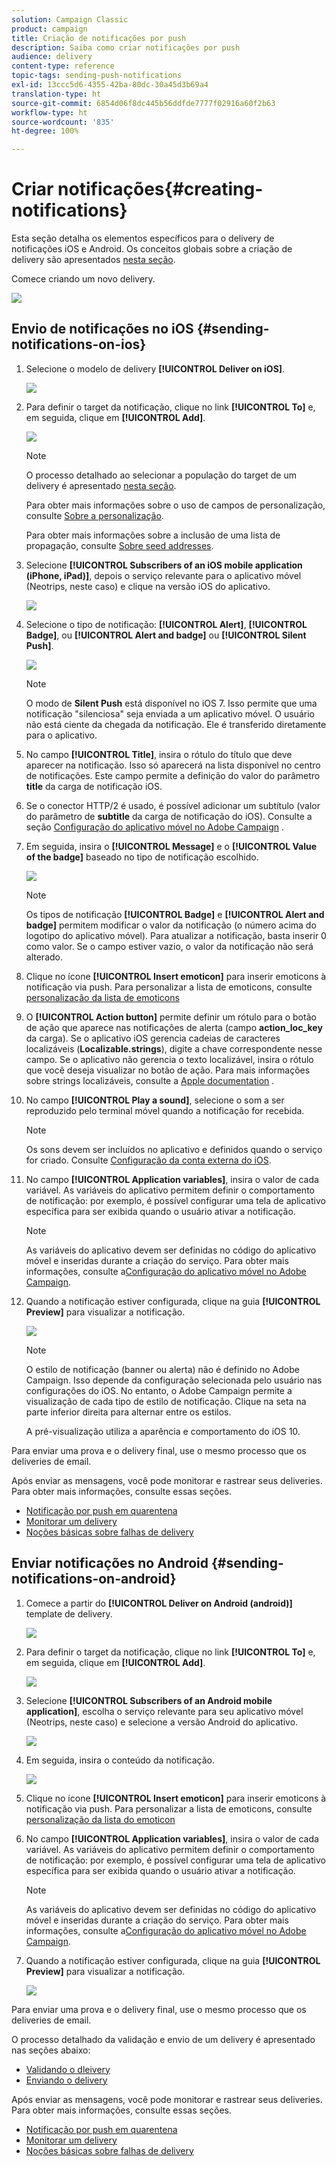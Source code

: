 ```yaml
---
solution: Campaign Classic
product: campaign
title: Criação de notificações por push
description: Saiba como criar notificações por push
audience: delivery
content-type: reference
topic-tags: sending-push-notifications
exl-id: 13ccc5d6-4355-42ba-80dc-30a45d3b69a4
translation-type: ht
source-git-commit: 6854d06f8dc445b56ddfde7777f02916a60f2b63
workflow-type: ht
source-wordcount: '835'
ht-degree: 100%

---
```


# Criar notificações{#creating-notifications}

Esta seção detalha os elementos específicos para o delivery de notificações iOS e Android. Os conceitos globais sobre a criação de delivery são apresentados [nesta seção](../../delivery/using/steps-about-delivery-creation-steps.md).

Comece criando um novo delivery.

![](assets/nmac_delivery_1.png)

## Envio de notificações no iOS {#sending-notifications-on-ios}

1. Selecione o modelo de delivery **[!UICONTROL Deliver on iOS]**.

   ![](assets/nmac_delivery_ios_1.png)

1. Para definir o target da notificação, clique no link **[!UICONTROL To]** e, em seguida, clique em **[!UICONTROL Add]**.

   ![](assets/nmac_delivery_ios_2.png)

   >[!NOTE]
   >
   >O processo detalhado ao selecionar a população do target de um delivery é apresentado [nesta seção](../../delivery/using/steps-defining-the-target-population.md).
   >
   >Para obter mais informações sobre o uso de campos de personalização, consulte [Sobre a personalização](../../delivery/using/about-personalization.md).
   >
   >Para obter mais informações sobre a inclusão de uma lista de propagação, consulte [Sobre seed addresses](../../delivery/using/about-seed-addresses.md).

1. Selecione **[!UICONTROL Subscribers of an iOS mobile application (iPhone, iPad)]**, depois o serviço relevante para o aplicativo móvel (Neotrips, neste caso) e clique na versão iOS do aplicativo.

   ![](assets/nmac_delivery_ios_3.png)

1. Selecione o tipo de notificação: **[!UICONTROL Alert]**, **[!UICONTROL Badge]**, ou **[!UICONTROL Alert and badge]** ou **[!UICONTROL Silent Push]**.

   ![](assets/nmac_delivery_ios_4.png)

   >[!NOTE]
   >
   >O modo de **Silent Push** está disponível no iOS 7. Isso permite que uma notificação &quot;silenciosa&quot; seja enviada a um aplicativo móvel. O usuário não está ciente da chegada da notificação. Ele é transferido diretamente para o aplicativo.

1. No campo **[!UICONTROL Title]**, insira o rótulo do título que deve aparecer na notificação. Isso só aparecerá na lista disponível no centro de notificações. Este campo permite a definição do valor do parâmetro **title** da carga de notificação iOS.

1. Se o conector HTTP/2 é usado, é possível adicionar um subtítulo (valor do parâmetro de **subtitle** da carga de notificação do iOS). Consulte a seção [Configuração do aplicativo móvel no Adobe Campaign](../../delivery/using/configuring-the-mobile-application.md) .

1. Em seguida, insira o **[!UICONTROL Message]** e o **[!UICONTROL Value of the badge]** baseado no tipo de notificação escolhido.

   ![](assets/nmac_delivery_ios_5.png)

   >[!NOTE]
   >
   >Os tipos de notificação **[!UICONTROL Badge]** e **[!UICONTROL Alert and badge]** permitem modificar o valor da notificação (o número acima do logotipo do aplicativo móvel). Para atualizar a notificação, basta inserir 0 como valor. Se o campo estiver vazio, o valor da notificação não será alterado.

1. Clique no ícone **[!UICONTROL Insert emoticon]** para inserir emoticons à notificação via push. Para personalizar a lista de emoticons, consulte [personalização da lista de emoticons](../../delivery/using/customizing-emoticon-list.md)

1. O **[!UICONTROL Action button]** permite definir um rótulo para o botão de ação que aparece nas notificações de alerta (campo **action_loc_key** da carga). Se o aplicativo iOS gerencia cadeias de caracteres localizáveis (**Localizable.strings**), digite a chave correspondente nesse campo. Se o aplicativo não gerencia o texto localizável, insira o rótulo que você deseja visualizar no botão de ação. Para mais informações sobre strings localizáveis, consulte a [Apple documentation](https://developer.apple.com/library/archive/documentation/NetworkingInternet/Conceptual/RemoteNotificationsPG/CreatingtheNotificationPayload.html#//apple_ref/doc/uid/TP40008194-CH10-SW1) .
1. No campo **[!UICONTROL Play a sound]**, selecione o som a ser reproduzido pelo terminal móvel quando a notificação for recebida.

   >[!NOTE]
   >
   >Os sons devem ser incluídos no aplicativo e definidos quando o serviço for criado. Consulte [Configuração da conta externa do iOS](../../delivery/using/configuring-the-mobile-application.md#configuring-external-account-ios).

1. No campo **[!UICONTROL Application variables]**, insira o valor de cada variável. As variáveis do aplicativo permitem definir o comportamento de notificação: por exemplo, é possível configurar uma tela de aplicativo específica para ser exibida quando o usuário ativar a notificação.

   >[!NOTE]
   >
   >As variáveis do aplicativo devem ser definidas no código do aplicativo móvel e inseridas durante a criação do serviço. Para obter mais informações, consulte a[Configuração do aplicativo móvel no Adobe Campaign](../../delivery/using/configuring-the-mobile-application.md).

1. Quando a notificação estiver configurada, clique na guia **[!UICONTROL Preview]** para visualizar a notificação.

   ![](assets/nmac_intro_2.png)

   >[!NOTE]
   >
   >O estilo de notificação (banner ou alerta) não é definido no Adobe Campaign. Isso depende da configuração selecionada pelo usuário nas configurações do iOS. No entanto, o Adobe Campaign permite a visualização de cada tipo de estilo de notificação. Clique na seta na parte inferior direita para alternar entre os estilos.
   >
   >A pré-visualização utiliza a aparência e comportamento do iOS 10.

Para enviar uma prova e o delivery final, use o mesmo processo que os deliveries de email.

Após enviar as mensagens, você pode monitorar e rastrear seus deliveries. Para obter mais informações, consulte essas seções.

* [Notificação por push em quarentena](../../delivery/using/understanding-quarantine-management.md#push-notification-quarantines)
* [Monitorar um delivery](../../delivery/using/about-delivery-monitoring.md)
* [Noções básicas sobre falhas de delivery](../../delivery/using/understanding-delivery-failures.md)

## Enviar notificações no Android {#sending-notifications-on-android}

1. Comece a partir do **[!UICONTROL Deliver on Android (android)]** template de delivery.

   ![](assets/nmac_delivery_android_1.png)

1. Para definir o target da notificação, clique no link **[!UICONTROL To]** e, em seguida, clique em **[!UICONTROL Add]**.

   ![](assets/nmac_delivery_android_2.png)

1. Selecione **[!UICONTROL Subscribers of an Android mobile application]**, escolha o serviço relevante para seu aplicativo móvel (Neotrips, neste caso) e selecione a versão Android do aplicativo.

   ![](assets/nmac_delivery_android_3.png)

1. Em seguida, insira o conteúdo da notificação.

   ![](assets/nmac_delivery_android_4.png)

1. Clique no ícone **[!UICONTROL Insert emoticon]** para inserir emoticons à notificação via push. Para personalizar a lista de emoticons, consulte [personalização da lista do emoticon](../../delivery/using/defining-interactive-content.md)

1. No campo **[!UICONTROL Application variables]**, insira o valor de cada variável. As variáveis do aplicativo permitem definir o comportamento de notificação: por exemplo, é possível configurar uma tela de aplicativo específica para ser exibida quando o usuário ativar a notificação.

   >[!NOTE]
   >
   >As variáveis do aplicativo devem ser definidas no código do aplicativo móvel e inseridas durante a criação do serviço. Para obter mais informações, consulte a[Configuração do aplicativo móvel no Adobe Campaign](../../delivery/using/configuring-the-mobile-application.md).

1. Quando a notificação estiver configurada, clique na guia **[!UICONTROL Preview]** para visualizar a notificação.

   ![](assets/nmac_intro_1.png)

Para enviar uma prova e o delivery final, use o mesmo processo que os deliveries de email.

O processo detalhado da validação e envio de um delivery é apresentado nas seções abaixo:

* [Validando o dleivery](../../delivery/using/steps-validating-the-delivery.md)
* [Enviando o delivery](../../delivery/using/steps-sending-the-delivery.md)

Após enviar as mensagens, você pode monitorar e rastrear seus deliveries. Para obter mais informações, consulte essas seções.

* [Notificação por push em quarentena](../../delivery/using/understanding-quarantine-management.md#push-notification-quarantines)
* [Monitorar um delivery](../../delivery/using/about-delivery-monitoring.md)
* [Noções básicas sobre falhas de delivery](../../delivery/using/understanding-delivery-failures.md)
